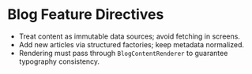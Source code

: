 # Blog Feature Directives

- Treat content as immutable data sources; avoid fetching in screens.
- Add new articles via structured factories; keep metadata normalized.
- Rendering must pass through `BlogContentRenderer` to guarantee typography consistency.
